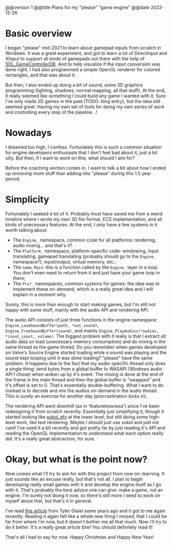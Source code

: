 @@version 1
@@title Plans for my "please" "game engine"
@@date 2022-12-26

# Basic overview
I began "please" mid-2021 to learn about gamepad inputs from scratch in Windows. It was a great experiment, and got to learn a lot of DirectInput and XInput to support all
kinds of gamepads out there with the help of [SDL_GameControllerDB](https://github.com/gabomdq/SDL_GameControllerDB). And to help visualize if the input conversion was done right,
I had also programmed a simple OpenGL renderer for colored rectangles, and that was about it.

But then, I also ended up doing a bit of sound, some 3D graphics programming (lighting, shadows, normal mapping, all that stuff). At the end, it really seemed like something
I could build any game I wanted with it. Sure I've only made 2D games in the past (TODO: blog entry), but the idea still seemed great. Having my own set of tools for doing my own
series of work and controlling every step of the pipeline...!

# Nowadays
I dreamed too high, I confess. Fortunately this is such a common situation for engine developers enthusiasts that I don't feel bad about it, just a bit silly. But then, if I want to
work on this, what should I aim for?

Before the coaching section comes in, I want to talk a bit about how I ended up *removing* more stuff than adding into "please" during this 1.5 year period.

# Simplicity
Fortunately I seeked a lot of it. Probably must have saved me from a weird timeline where I wrote my own 3D file format, ECS implementation, and all kinds of unecessary features. At the end,
I only have a few systems in it worth talking about:
* The `Engine_` namespace, common code for all platforms: rendering, audio mixing... and that's it?
* The `Platform_` namespace, platform-specific code: windowing, input translating, gamepad translating (probably should go to the `Engine_` namespace?), input/output, virtual memory, etc.;
* The `Game_Main`: this is a function called by the `Engine_` layer in a loop. You don't even need to return from it and just have your game loop in there;
* The `Pls*_` namespaces, common systems for games: the idea was to implement these on-demand, which is a really great idea and I will explain in a moment why.

Surely, this is more than enough to start making games, but I'm still not happy with some stuff, mainly with the audio API and rendering API.

The audio API consists of just three functions in the engine namespace: `Engine_LoadSoundBuffer(path, *out_sound)`, `Engine_FreeSoundBuffer(sound)`, and mainly `Engine_PlayAudios(*audios, *inout_count, volume)`.
The biggest problem with it really is that I extract *all* audio data on load (unecessary memory consumption) and do mixing in the same thread as the game thread. Do you remember when games developed
on Valve's Source Engine started loading while a sound was playing and the sound kept looping until it was done loading? "please" have the same problem. It happens due to the fact that my audio-specific thread
only does a single thing: send bytes from a global buffer to WASAPI (Windows audio API I chose) when woken up by it's event. The mixing is done at the end of the frame in the main thread and then the global
buffer is "swapped" and it's offset is set to 0. That's essentially double-buffering. What I want to do instead is to decode and mix the audios on-demand in the audio thread. This is surely an exercise for
another day (procrastination kicks in).

The rendering API went downhill (as in 'featurelessness') since I've been redesigning it from scratch recently. Essentially just simplifying it, though it started looking like [sokol_gfx](https://github.com/floooh/sokol#sokol_gfxh)
at the lower level, but still doing some high-level work, like text rendering. Maybe I should just use sokol and just not care! I've used it a bit recently and got pretty far by just reading it's API and reading
the OpenGL implementation to understand what each option really did. It's a really great abstraction, for sure.

# Okay, but what is the point now?
Now comes what I'll try to aim for with this project from now on: learning. It just sounds like an excuse really, but that's not all. I plan to begin developing really small games with it and develop the engine
itself as I go with it. That's probably the best advice one can give: make a game, not an engine. I'm surely not doing it now, so there's still more I need to work on myself about that, but that's it in general.

I've read [this article](https://medium.com/geekculture/how-to-make-your-own-game-engine-and-why-ddf0acbc5f3) from Tyler Glaiel some years ago and it got to me again recently. Reading it again felt
like a whole new thing I missed, that I could be far from where I'm now, but it doesn't bother me all that much. Now i'll try to do it better. It's a really great article btw! You should definitely read it!

That's all I had to say for now. Happy Christmas and Happy New Year!
